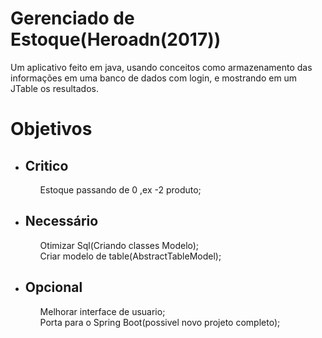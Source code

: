 <h1>Gerenciado de Estoque(Heroadn(2017))</h1>
  
Um aplicativo feito em java, usando conceitos como armazenamento das informações em uma banco de dados com login, e mostrando em um JTable os resultados.


<h1>Objetivos</h1>

<ul>
  <li><h2>Critico</h2></li>
   <ul>
      Estoque passando de 0 ,ex -2 produto;<br>
   </ul>
  
  <li><h2>Necessário</h2></li>
     <ul>
       Otimizar Sql(Criando classes Modelo);<br>
       Criar modelo de table(AbstractTableModel);<br>
    </ul>
   
  <li><h2>Opcional</h2></li>
    <ul>
       Melhorar interface de usuario;<br>
       Porta para o Spring Boot(possivel novo projeto completo);<br>
    </ul>

</ul>
